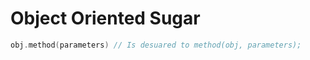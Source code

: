 Object Oriented Sugar
====================

```c++
obj.method(parameters) // Is desuared to method(obj, parameters);
```


